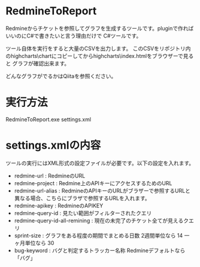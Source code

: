 # RedmineToReport

Redmineからチケットを参照してグラフを生成するツールです。pluginで作ればいいのにC#で書きたいと言う理由だけで
C#ツールです。

ツール自体を実行をすると大量のCSVを出力します。
このCSVをリポジトリ内のhighcharts\chartにコピーしてからhighcharts\index.htmlをブラウザーで見ると
グラフが確認出来ます。

どんなグラフがでるかはQiitaを参照ください。

# 実行方法

RedmineToReport.exe settings.xml

# settings.xmlの内容

ツールの実行にはXML形式の設定ファイルが必要です。以下の設定を入れます。

* redmine-url : RedmineのURL
* redmine-project : Redmine上のAPIキーにアクセスするためのURL
* redmine-url-alias : RedmineのAPIキーのURLがブラザーで参照するURLと異なる場合、こちらにブラザで参照するURLを入れます。
* redmine-apikey : RedmineのAPIKEY
* redmine-query-id : 見たい範囲がフィルターされたクエリ
* redmine-query-id-all-remining : 現在の未完了のチケット全てが見えるクエリ
* sprint-size : グラフをある程度の期間でまとめる日数 2週間単位なら 14 一ヶ月単位なら 30
* bug-keyword : バグと判定するトラッカー名称 Redmineデフォルトなら「バグ」

  
